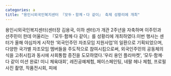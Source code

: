 ```yaml
---
categories: a
title: "용인시외국인복지센터 『모두‧함께‧다 같이』 축제 성황리에 개최"
---
```

용인시외국인복지센터(센터장 김용국, 이하 센터)가 개관 2주년을 자축하며 이주민과 선주민이 한데 어울리는 『모두‧함께‧다 같이』를 성황리에 개최하였다.이번 행사는 센터가 올해 야심차게 시작한 ‘외국인주민 자조모임 지원사업’의 일환으로 기획되었으며, 다양한 국가별 자조모임 멤버들을 주도적으로 참여시킴으로써, 외국인주민의 공동체의식을 고취시킴과 동시에 사회통합 증진을 도모하였다.‘우리 용인 플리마켓’, ‘모두‧함께‧다 같이 미션 완료! 미니 체육대회’, 레진공예체험, 페이스페인팅, 네팔 헤나 체험, 프로필 사진 촬영, 작품전시회, 피에